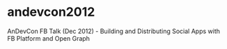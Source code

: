 andevcon2012
============

AnDevCon FB Talk (Dec 2012) - Building and Distributing Social Apps with FB Platform and Open Graph
